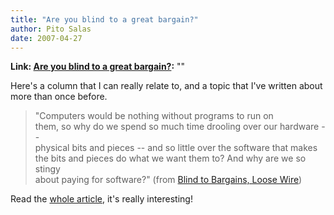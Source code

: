 ```yaml
---
title: "Are you blind to a great bargain?"
author: Pito Salas
date: 2007-04-27
---
```


**Link: [Are you blind to a great bargain?](None):** ""

Here's a column that I can really relate to, and a topic that I've written
about more than once before.

> "Computers would be nothing without programs to run on  
> them, so why do we spend so much time drooling over our hardware --  
> physical bits and pieces -- and so little over the software that makes  
> the bits and pieces do what we want them to? And why are we so stingy  
> about paying for software?" (from [Blind to Bargains, Loose
> Wire](<http://online.wsj.com/article_print/SB117700152496775717.html>))

Read the [whole
article](<http://online.wsj.com/article_print/SB117700152496775717.html>),
it's really interesting!


